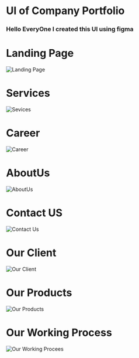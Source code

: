 <h1>UI of Company Portfolio</h1>
<h3>Hello EveryOne I created this UI using figma</h3>

<h1>Landing Page</h1>

![Landing Page](https://github.com/iamthanendra/RWI160/assets/46807936/97504b5e-8650-4b91-a97a-f3352efb160e)

<h1>Services</h1>

![Sevices](https://github.com/iamthanendra/RWI160/assets/46807936/9973af2c-3dbb-4d0b-8035-47ff814478ae)

<h1>Career</h1>

![Career](https://github.com/iamthanendra/RWI160/assets/46807936/276c26c8-3b3b-4751-93e7-7709fbffd31f)

<h1>AboutUs</h1>

![AboutUs](https://github.com/iamthanendra/RWI160/assets/46807936/2fff11f8-e75a-40d3-8f13-42f6623ec15e)

<h1>Contact US</h1>

![Contact Us](https://github.com/iamthanendra/RWI160/assets/46807936/c4227fea-f111-435b-a09c-81528b03a464)

<h1>Our Client</h1>

![Our Client](https://github.com/iamthanendra/RWI160/assets/46807936/e8ffcd34-5013-4ccf-ba9c-cc6c30fb659f)

<h1>Our Products</h1>

![Our Products](https://github.com/iamthanendra/RWI160/assets/46807936/c54f9ce5-2fbd-4445-a394-0ef8d480a348)

<h1>Our Working Process</h1>

![Our Working Procees](https://github.com/iamthanendra/RWI160/assets/46807936/4aefc5a6-4e5a-456f-b3c0-ca7ef7ca650a)

